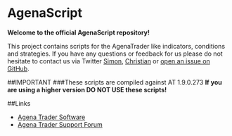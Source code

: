 # AgenaScript
**Welcome to the official AgenaScript repository!**

This project contains scripts for the AgenaTrader like indicators, conditions and strategies. If you have any questions or feedback for us please do not hesitate to contact us via Twitter [Simon](https://twitter.com/SimonPucher), [Christian](https://twitter.com/ckovar82) or [open an issue on GitHub](https://github.com/simonpucher/AgenaTrader/issues).

##IMPORTANT
###These scripts are compiled against AT 1.9.0.273
**If you are using a higher version DO NOT USE these scripts!**

##Links
- [Agena Trader Software](http://www.tradeescort.com)
- [Agena Trader Support Forum](http://www.tradeescort.com/phpbb_de/)
